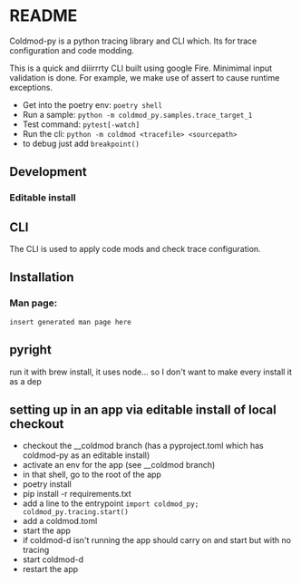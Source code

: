 # README

Coldmod-py is a python tracing library and CLI which.
Its for trace configuration and code modding.

This is a quick and diiirrrty CLI built using google Fire.
Minimimal input validation is done.
For example, we make use of assert to cause runtime exceptions.




* Get into the poetry env: `poetry shell`
* Run a sample: `python -m coldmod_py.samples.trace_target_1`
* Test command: `pytest[-watch]`
* Run the cli: `python -m coldmod <tracefile> <sourcepath>`
* to debug just add `breakpoint()`

## Development

### Editable install


## CLI

The CLI is used to apply code mods and check trace configuration.

## Installation

### Man page:
```
insert generated man page here
```

## pyright

run it with brew install, it uses node... so I don't want to make every install it as a dep


## setting up in an app via editable install of local checkout

* checkout the __coldmod branch (has a pyproject.toml which has coldmod-py as an editable install)
* activate an env for the app (see __coldmod branch)
* in that shell, go to the root of the app
* poetry install
* pip install -r requirements.txt
* add a line to the entrypoint `import coldmod_py; coldmod_py.tracing.start()`
* add a coldmod.toml
* start the app
* if coldmod-d isn't running the app should carry on and start but with no tracing
* start coldmod-d
* restart the app

